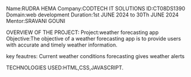 Name:RUDRA HEMA
Company:CODTECH IT SOLUTIONS
ID:CT08DS1390
Domain:web development
Duration:1st JUNE 2024 to 30Th JUNE 2024
Mentor:SRAVANI GOUNI

OVERVIEW OF THE PROJECT:
Project:weather forecasting app
Objective:The objective of a weather forecasting app is to provide users with accurate and timely weather information.

key feautres:
  Current weather conditions
  forecasting
  gives weather alerts

TECHNOLOGIES USED:HTML,CSS,JAVASCRIPT.
